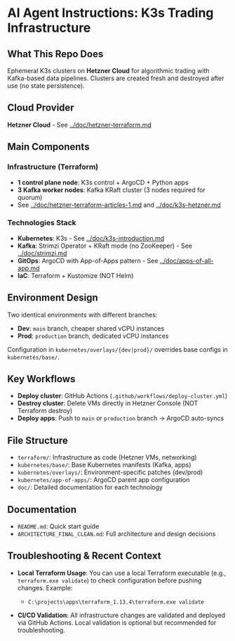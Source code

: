 # AI Agent Instructions: K3s Trading Infrastructure

## What This Repo Does
Ephemeral K3s clusters on **Hetzner Cloud** for algorithmic trading with Kafka-based data pipelines. Clusters are created fresh and destroyed after use (no state persistence).

## Cloud Provider
**Hetzner Cloud** - See [../doc/hetzner-terraform.md](../doc/hetzner-terraform.md)

## Main Components

### Infrastructure (Terraform)
- **1 control plane node**: K3s control + ArgoCD + Python apps
- **3 Kafka worker nodes**: Kafka KRaft cluster (3 nodes required for quorum)
- See [../doc/hetzner-terraform-articles-1.md](../doc/hetzner-terraform-articles-1.md) and [../doc/k3s-hetzner.md](../doc/k3s-hetzner.md)

### Technologies Stack
- **Kubernetes**: K3s - See [../doc/k3s-introduction.md](../doc/k3s-introduction.md)
- **Kafka**: Strimzi Operator + KRaft mode (no ZooKeeper) - See [../doc/strimzi.md](../doc/strimzi.md)
- **GitOps**: ArgoCD with App-of-Apps pattern - See [../doc/apps-of-all-app.md](../doc/apps-of-all-app.md)
- **IaC**: Terraform + Kustomize (NOT Helm)

## Environment Design
Two identical environments with different branches:
- **Dev**: `main` branch, cheaper shared vCPU instances
- **Prod**: `production` branch, dedicated vCPU instances

Configuration in `kubernetes/overlays/{dev|prod}/` overrides base configs in `kubernetes/base/`.

## Key Workflows
- **Deploy cluster**: GitHub Actions (`.github/workflows/deploy-cluster.yml`)
- **Destroy cluster**: Delete VMs directly in Hetzner Console (NOT Terraform destroy)
- **Deploy apps**: Push to `main` or `production` branch → ArgoCD auto-syncs

## File Structure
- `terraform/`: Infrastructure as code (Hetzner VMs, networking)
- `kubernetes/base/`: Base Kubernetes manifests (Kafka, apps)
- `kubernetes/overlays/`: Environment-specific patches (dev/prod)
- `kubernetes/app-of-apps/`: ArgoCD parent app configuration
- `doc/`: Detailed documentation for each technology

## Documentation
- `README.md`: Quick start guide
- `ARCHITECTURE_FINAL_CLEAN.md`: Full architecture and design decisions

## Troubleshooting & Recent Context
- **Local Terraform Usage**: You can use a local Terraform executable (e.g., `terraform.exe validate`) to check configuration before pushing changes. Example:
	- `C:\projects\apps\terraform_1.13.4\terraform.exe validate`

- **CI/CD Validation**: All infrastructure changes are validated and deployed via GitHub Actions. Local validation is optional but recommended for troubleshooting.
